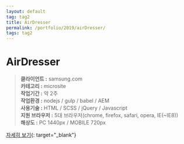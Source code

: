 ```yaml
---
layout: default
tag: tag2
title: AirDresser
permalink: /portfolio/2019/airDresser/
tags: tag2
---
```

# AirDresser
> **클라이언트 :** samsung.com   
> **카테고리 :** microsite   
> **작업기간 :** 약 2주   
> **작업환경 :** nodejs / gulp / babel / AEM   
> **사용기술 :** HTML / SCSS / jQuery / Javascript   
> **지원 브라우저 :** 5대 브라우저(chrome, firefox, safari, opera, IE(~IE8))   
> **해상도 :** PC 1440px / MOBILE 720px   

[자세히 보기](/src/2019/airDresser){: target="_blank"}
